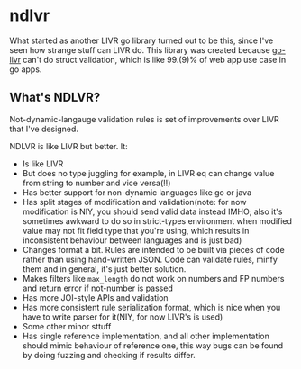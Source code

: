 # ndlvr

What started as another LIVR go library turned out to be this, since I've seen how strange stuff can LIVR do.
This library was created because [go-livr](https://github.com/k33nice/go-livr) can't do struct validation, which is like 99.(9)% of web app use case in go apps.

## What's NDLVR?

Not-dynamic-langauge validation rules is set of improvements over LIVR that I've designed.

NDLVR is like LIVR but better. It:
* Is like LIVR
* But does no type juggling for example, in LIVR eq can change value from string to number and vice versa(!!)
* Has better support for non-dynamic languages like go or java
* Has split stages of modification and validation(note: for now modification is NIY, you should send valid data instead IMHO; also it's sometimes awkward to do so in strict-types environment when modified value may not fit field type that you're using, which results in inconsistent behaviour between languages and is just bad)
* Changes format a bit. Rules are intended to be built via pieces of code rather than using hand-written JSON.
  Code can validate rules, minfy them and in general, it's just better solution.
* Makes filters like `max_length` do not work on numbers and FP numbers and return error if not-number is passed
* Has more JOI-style APIs and validation
* Has more consistent rule serialization format, which is nice when you have to write parser for it(NIY, for now LIVR's is used)
* Some other minor sttuff
* Has single reference implementation, and all other implementation should mimic behaviour of reference one, this way bugs can be found
  by doing fuzzing and checking if results differ.